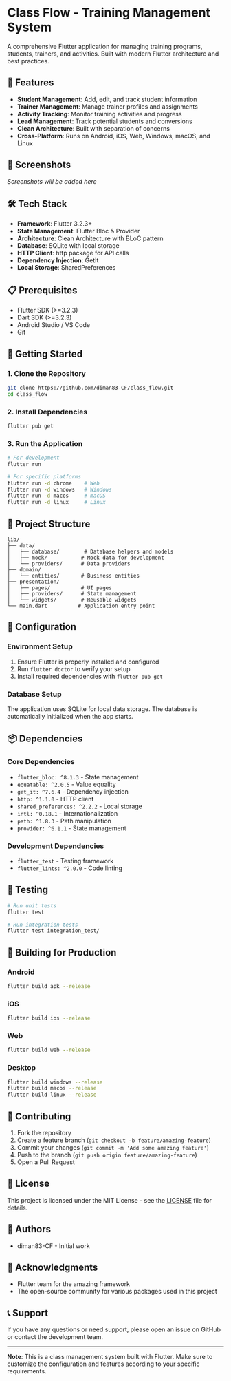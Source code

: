 # Class Flow - Training Management System

A comprehensive Flutter application for managing training programs, students, trainers, and activities. Built with modern Flutter architecture and best practices.

## 🚀 Features

- **Student Management**: Add, edit, and track student information
- **Trainer Management**: Manage trainer profiles and assignments
- **Activity Tracking**: Monitor training activities and progress
- **Lead Management**: Track potential students and conversions
- **Clean Architecture**: Built with separation of concerns
- **Cross-Platform**: Runs on Android, iOS, Web, Windows, macOS, and Linux

## 📱 Screenshots

*Screenshots will be added here*

## 🛠️ Tech Stack

- **Framework**: Flutter 3.2.3+
- **State Management**: Flutter Bloc & Provider
- **Architecture**: Clean Architecture with BLoC pattern
- **Database**: SQLite with local storage
- **HTTP Client**: http package for API calls
- **Dependency Injection**: GetIt
- **Local Storage**: SharedPreferences

## 📋 Prerequisites

- Flutter SDK (>=3.2.3)
- Dart SDK (>=3.2.3)
- Android Studio / VS Code
- Git

## 🚀 Getting Started

### 1. Clone the Repository

```bash
git clone https://github.com/diman83-CF/class_flow.git
cd class_flow
```

### 2. Install Dependencies

```bash
flutter pub get
```

### 3. Run the Application

```bash
# For development
flutter run

# For specific platforms
flutter run -d chrome    # Web
flutter run -d windows   # Windows
flutter run -d macos     # macOS
flutter run -d linux     # Linux
```

## 📁 Project Structure

```
lib/
├── data/
│   ├── database/        # Database helpers and models
│   ├── mock/           # Mock data for development
│   └── providers/      # Data providers
├── domain/
│   └── entities/       # Business entities
├── presentation/
│   ├── pages/          # UI pages
│   ├── providers/      # State management
│   └── widgets/        # Reusable widgets
└── main.dart          # Application entry point
```

## 🔧 Configuration

### Environment Setup

1. Ensure Flutter is properly installed and configured
2. Run `flutter doctor` to verify your setup
3. Install required dependencies with `flutter pub get`

### Database Setup

The application uses SQLite for local data storage. The database is automatically initialized when the app starts.

## 📦 Dependencies

### Core Dependencies
- `flutter_bloc: ^8.1.3` - State management
- `equatable: ^2.0.5` - Value equality
- `get_it: ^7.6.4` - Dependency injection
- `http: ^1.1.0` - HTTP client
- `shared_preferences: ^2.2.2` - Local storage
- `intl: ^0.18.1` - Internationalization
- `path: ^1.8.3` - Path manipulation
- `provider: ^6.1.1` - State management

### Development Dependencies
- `flutter_test` - Testing framework
- `flutter_lints: ^2.0.0` - Code linting

## 🧪 Testing

```bash
# Run unit tests
flutter test

# Run integration tests
flutter test integration_test/
```

## 📱 Building for Production

### Android
```bash
flutter build apk --release
```

### iOS
```bash
flutter build ios --release
```

### Web
```bash
flutter build web --release
```

### Desktop
```bash
flutter build windows --release
flutter build macos --release
flutter build linux --release
```

## 🤝 Contributing

1. Fork the repository
2. Create a feature branch (`git checkout -b feature/amazing-feature`)
3. Commit your changes (`git commit -m 'Add some amazing feature'`)
4. Push to the branch (`git push origin feature/amazing-feature`)
5. Open a Pull Request

## 📄 License

This project is licensed under the MIT License - see the [LICENSE](LICENSE) file for details.

## 👥 Authors

- diman83-CF - Initial work

## 🙏 Acknowledgments

- Flutter team for the amazing framework
- The open-source community for various packages used in this project

## 📞 Support

If you have any questions or need support, please open an issue on GitHub or contact the development team.

---

**Note**: This is a class management system built with Flutter. Make sure to customize the configuration and features according to your specific requirements.
